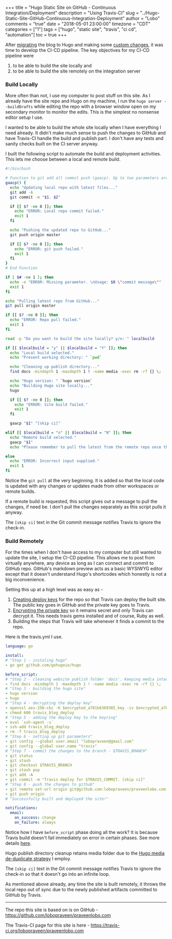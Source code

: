 +++
title = "Hugo Static Site on GitHub - Continuous Integration/Deployment"
description = "Using Travis-CI"
slug = "../Hugo-Static-Site-GitHub-Continuous-Integration-Deployment"
author = "Lobo"
comments = "true"
date = "2018-05-01 23:00:00"
timezone = "CDT"
categories = ["1"]
tags = ["hugo", "static site", "travis", "ci cd", "automation"]
toc = true
+++

After [migrating](/blog/from-wordpress-to-a-static-site-generator/) the blog to Hugo and making some [custom changes](/blog/hugo-static-site-on-github-customizations/), it was time to develop the CI-CD pipeline. The key objectives for my CI-CD pipeline were

1. to be able to build the site locally and
1. to be able to build the site remotely on the integration server

### Build Locally

More often than not, I use my computer to post stuff on this site. As I already have the site repo and Hugo on my machine, I run the `hugo server --buildDrafts` while editing the repo with a browser window open on my secondary monitor to monitor the edits. This is the simplest no nonsense editor setup I use.

I wanted to be able to build the whole site locally when I have everything I need already. It didn't make much sense to push the changes to GitHub and have Travis-CI handle the build and publish part. I don't have any tests and sanity checks built on the CI server anyway.

I built the following script to automate the build and deployment activities. This lets me choose between a local and remote build.

```bash
#!/bin/bash

# Function to git add all commit push (gaacp). Up to two parameters are accepted for commit message
gaacp() {
  echo "Updating local repo with latest files..."
  git add -A
  git commit -m "$1. $2"

  if [[ $? -ne 0 ]]; then
    echo "ERROR: Local repo commit failed."
    exit 1
  fi

  echo "Pushing the updated repo to GitHub..."
  git push origin master

  if [[ $? -ne 0 ]]; then
    echo "ERROR: git push failed."
    exit 1
  fi
}
# End Function

if [ $# -ne 1 ]; then
  echo -e "ERROR: Missing parameter. \nUsage: $0 \"commit message\""
  exit 1
fi

echo "Pulling latest repo from GitHub..."
git pull origin master

if [[ $? -ne 0 ]]; then
  echo "ERROR: Repo pull failed."
  exit 1
fi

read -p "Do you want to build the site locally? y/n: " localbuild

if [[ $localbuild = "y" || $localbuild = "Y" ]]; then
  echo "Local build selected."
  echo "Present working directory: " `pwd`

  echo "Cleaning up publish directory..."
  find docs -mindepth 1 -maxdepth 1 ! -name media -exec rm -rf {} \;

  echo "Hugo version: " `hugo version`
  echo "Building Hugo site locally..."
  hugo

  if [[ $? -ne 0 ]]; then
    echo "ERROR: Site build failed."
    exit 1
  fi

  gaacp "$1" "[skip ci]"

elif [[ $localbuild = "n" || $localbuild = "N" ]]; then
  echo "Remote build selected."
  gaacp "$1"
  echo "Please remember to pull the latest from the remote repo once the remote build deploys the site."

else
  echo "ERROR: Incorrect input supplied."
  exit 1
fi

```

Notice the `git pull` at the very beginning. It is added so that the local code is updated with any changes or updates made from other workspaces or remote builds.

If a remote build is requested, this script gives out a message to pull the changes, if need be. I don't pull the changes separately as this script pulls it anyway.

The `[skip ci]` text in the Git commit message notifies Travis to ignore the check-in.


### Build Remotely

For the times when I don't have access to my computer but still wanted to update the site, I setup the CI-CD pipeline. This allows me to post from virtually anywhere, any device as long as I can connect and commit to GitHub repo. GitHub's markdown preview acts as a basic WYSIWYG editor except that it doesn't understand Hugo's shortcodes which honestly is not a big inconvenience.

Setting this up at a high level was as easy as -

1. [Creating deploy keys](https://help.github.com/articles/generating-a-new-ssh-key-and-adding-it-to-the-ssh-agent/) for the repo so that Travis can deploy the built site. The public key goes in GitHub and the private key goes to Travis.
1. [Encrypting the private key](https://docs.travis-ci.com/user/encrypting-files/) so it remains secret and only Travis can decrypt it. This needs travis gems installed and of course, Ruby as well.
1. Building the steps that Travis will take whenever it finds a commit to the repo.

Here is the travis.yml I use.

```yml
language: go

install:
# "Step 1 - instaling hugo"
- go get github.com/gohugoio/hugo

before_script:
# "Step 2 - cleaning website publish folder 'docs'. Keeping media intact.
- find docs -mindepth 1 -maxdepth 1 ! -name media -exec rm -rf {} \;
# "Step 3 - building the hugo site"
- hugo version
- hugo
# "Step 4 - decrypting the deploy key"
- openssl aes-256-cbc -K $encrypted_a781b6369385_key -iv $encrypted_a781b6369385_iv -in travis_blog_deploy.enc -out travis_blog_deploy -d
- chmod 600 travis_blog_deploy
# "Step 5 - adding the deploy key to the keyring"
- eval `ssh-agent -s`
- ssh-add travis_blog_deploy
- rm -f travis_blog_deploy
# "Step 6 - setting up git parameters"
- git config --global user.email "lobopraveen@gmail.com"
- git config --global user.name "travis"
# "Step 7 - commit the changes to the branch - $TRAVIS_BRANCH"
- git status
- git stash
- git checkout $TRAVIS_BRANCH
- git stash pop
- git add -A
- git commit -m "Travis deploy for $TRAVIS_COMMIT. [skip ci]"
# "Step 8 - push the changes to github"
- git remote set-url origin git@github.com:lobopraveen/praveenlobo.com.git
- git push origin
# "Successfully built and deployed the site!"

notifications:
  email:
    on_success: change
    on_failure: always

```

Notice how I have `before_script` phase doing all the work? It is because Travis build doesn't fail immediately on error in certain phases. See more details [here](https://github.com/travis-ci/travis-ci/issues/1066).

Hugo publish directory cleanup retains media folder due to the [ Hugo media de-duplicate strategy](/blog/hugo-static-site-on-github-customizations/#de-duplicating-the-media) I employ.

The `[skip ci]` text in the Git commit message notifies Travis to ignore the check-in so that it doesn't go into an infinite loop.

As mentioned above already, any time the site is built remotely, it throws the local repo out of sync due to the newly published artifacts committed to GitHub by Travis.

---
The repo this site is based on is on GitHub - https://github.com/lobopraveen/praveenlobo.com  

The Travis-CI page for this site is here - https://travis-ci.org/lobopraveen/praveenlobo.com
